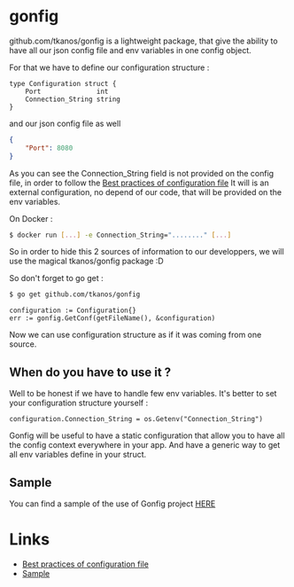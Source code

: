 # gonfig

github.com/tkanos/gonfig is a lightweight package, that give the ability to have all our json config file and env variables in one config object.


For that we have to define our configuration structure :

```golang
type Configuration struct {
	Port              int
	Connection_String string
}
```

and our json config file as well 

```json
{
	"Port": 8080
}
```

As you can see the Connection_String field is not provided on the config file, in order to follow the [Best practices of configuration file](https://medium.com/@tkanos/best-practices-for-configuration-file-in-your-code-2d6add3f4b86#.dze386j1t)
It will is an external configuration, no depend of our code, that will be provided on the env variables.

On Docker :
```bash
$ docker run [...] -e Connection_String="........" [...]
```

So in order to hide this 2 sources of information to our developpers, we will use the magical tkanos/gonfig package :D

So don't forget to go get :

```bash
$ go get github.com/tkanos/gonfig
```

```golang
configuration := Configuration{}
err := gonfig.GetConf(getFileName(), &configuration)
```

Now we can use configuration structure as if it was coming from one source.

## When do you have to use it ?

Well to be honest if we have to handle few env variables. It's better to set your configuration structure yourself :

```golang
configuration.Connection_String = os.Getenv("Connection_String")
```

Gonfig will be useful to have a static configuration that allow you to have all the config context everywhere in your app.
And have a generic way to get all env variables define in your struct.

## Sample

You can find a sample of the use of Gonfig project [HERE](https://github.com/Tkanos/gonfig-sample)


# Links
- [Best practices of configuration file](https://medium.com/@tkanos/best-practices-for-configuration-file-in-your-code-2d6add3f4b86#.dze386j1t)
- [Sample](https://github.com/Tkanos/gonfig-sample)
